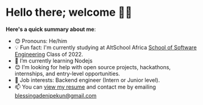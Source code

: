 # Hello there; welcome 👋🏾

**Here's a quick summary about me**:

- 😊 Pronouns: He/him
- 💡 Fun fact: I'm currently studying at AltSchool Africa [School of Software Engineering](https://altschoolafrica.com/schools/engineering) Class of 2022.
- 🌱 I’m currently learning Nodejs
- 😊 I’m looking for help with open source projects, hackathons, internships, and entry-level opportunities.
- 💼 Job interests: Backend engineer (Intern or Junior level).
- 📫 You can [view my resume](#) and contact me by emailing blessingadenipekun@gmail.com
